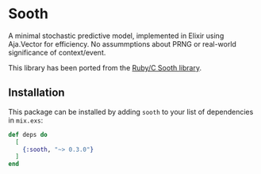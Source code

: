 # Sooth

A minimal stochastic predictive model, implemented in Elixir using Aja.Vector
for efficiency. No assummptions about PRNG or real-world significance of
context/event.

This library has been ported from the [Ruby/C Sooth library](https://github.com/kranzky/sooth).

## Installation

This package can be installed by adding `sooth` to your list of dependencies in `mix.exs`:

```elixir
def deps do
  [
    {:sooth, "~> 0.3.0"}
  ]
end
```
